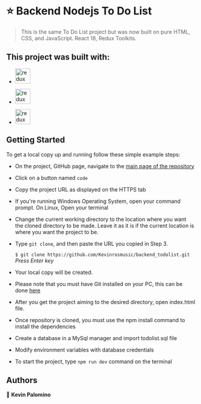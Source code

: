 # :star: Backend Nodejs To Do List

> This is the same To Do List project but was now built on pure HTML, CSS, and JavaScript. React 18, Redux Toolkits.

## This project was built with:
 
- <a href="https://www.w3schools.com/mysql/" target="_blank"> <img src="https://www.logo.wine/a/logo/MySQL/MySQL-Logo.wine.svg" alt="redux" width="40" height="40" /> </a>

- <a href="https://www.w3schools.com/nodejs/" target="_blank"> <img src="https://cdn.jsdelivr.net/gh/devicons/devicon/icons/nodejs/nodejs-original.svg" alt="redux" width="40" height="40" /> </a>

- <a href="https://www.w3schools.com/express/" target="_blank"> <img src="https://cdn.jsdelivr.net/gh/devicons/devicon/icons/express/express-original.svg" alt="redux" width="40" height="40" /> </a>

         
## Getting Started

To get a local copy up and running follow these simple example steps:

- On the project, GitHub page, navigate to the  [main page of the repository](https://github.com/Kevinrosmusic/backend_todolist.git)

- Click on a button named `code`

- Copy the project URL as displayed on the HTTPS tab

- If you're running Windows Operating System, open your command prompt. On Linux, Open your terminal

- Change the current working directory to the location where you want the cloned directory to be made. Leave it as it is if the current location is where you want the project to be. 

- Type `git clone`, and then paste the URL you copied in Step 3.<br>

  `$ git clone https://github.com/Kevinrosmusic/backend_todolist.git` <em>Press Enter key</em><br>

- Your local copy will be created.

- Please note that you must have Git installed on your PC, this can be done [here](https://gist.github.com/derhuerst/1b15ff4652a867391f03)

- After you get the project aiming to the desired directory, open index.html file.

- Once repository is cloned, you must use the npm install command to install the dependencies

- Create a database in a MySql manager and import todolist.sql file

- Modify environment variables with database credentials

- To start the project, type `npm run dev` command on the terminal

## Authors

👤 **Kevin Palomino**


